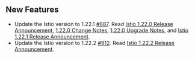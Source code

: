 ## New Features

- Update the Istio version to 1.22.1 [#887](https://github.com/kyma-project/istio/pull/887). Read [Istio 1.22.0 Release Announcement](https://istio.io/latest/news/releases/1.22.x/announcing-1.22/), [1.22.0 Change Notes](https://istio.io/latest/news/releases/1.22.x/announcing-1.22/change-notes/), [1.22.0 Upgrade Notes](https://istio.io/latest/news/releases/1.22.x/announcing-1.22/upgrade-notes/), and [Istio 1.22.1 Release Announcement](https://istio.io/latest/news/releases/1.22.x/announcing-1.22.1/).
- Update the Istio version to 1.22.2 [#912](https://github.com/kyma-project/istio/pull/912). Read [Istio 1.22.2 Release Announcement](https://istio.io/latest/news/releases/1.22.x/announcing-1.22.2/).
